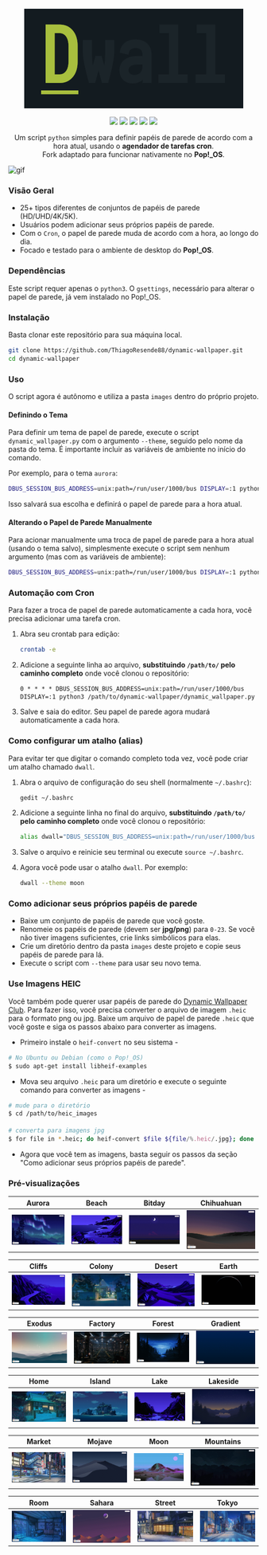 <!-- Papel de Parede Dinâmico -->

<p align="center">
  <img src="https://raw.githubusercontent.com/adi1090x/files/master/dynamic-wallpaper/logo.png">
</p>

<p align="center">
  <img src="https://img.shields.io/badge/Mantido%3F-Sim-green?style=for-the-badge">
  <img src="https://img.shields.io/github/license/adi1090x/dynamic-wallpaper?style=for-the-badge">
  <img src="https://img.shields.io/github/stars/ThiagoResende88/dynamic-wallpaper?style=for-the-badge">
  <img src="https://img.shields.io/github/issues/ThiagoResende88/dynamic-wallpaper?color=violet&style=for-the-badge">
  <img src="https://img.shields.io/github/forks/ThiagoResende88/dynamic-wallpaper?color=teal&style=for-the-badge">
</p>

<p align="center">Um script <code>python</code> simples para definir papéis de parede de acordo com a hora atual, usando o <b>agendador de tarefas cron</b>. <br> Fork adaptado para funcionar nativamente no <b>Pop!_OS</b>.</p>

![gif](https://raw.githubusercontent.com/adi1090x/files/master/dynamic-wallpaper/main.gif) <br />

### Visão Geral

+ 25+ tipos diferentes de conjuntos de papéis de parede (HD/UHD/4K/5K).
+ Usuários podem adicionar seus próprios papéis de parede.
+ Com o `Cron`, o papel de parede muda de acordo com a hora, ao longo do dia.
+ Focado e testado para o ambiente de desktop do **Pop!_OS**.

### Dependências

Este script requer apenas o `python3`. O `gsettings`, necessário para alterar o papel de parede, já vem instalado no Pop!_OS.

### Instalação

Basta clonar este repositório para sua máquina local.

```bash
git clone https://github.com/ThiagoResende88/dynamic-wallpaper.git
cd dynamic-wallpaper
```

### Uso

O script agora é autônomo e utiliza a pasta `images` dentro do próprio projeto.

#### Definindo o Tema

Para definir um tema de papel de parede, execute o script `dynamic_wallpaper.py` com o argumento `--theme`, seguido pelo nome da pasta do tema. É importante incluir as variáveis de ambiente no início do comando.

Por exemplo, para o tema `aurora`:

```bash
DBUS_SESSION_BUS_ADDRESS=unix:path=/run/user/1000/bus DISPLAY=:1 python3 dynamic_wallpaper.py --theme aurora
```

Isso salvará sua escolha e definirá o papel de parede para a hora atual.

#### Alterando o Papel de Parede Manualmente

Para acionar manualmente uma troca de papel de parede para a hora atual (usando o tema salvo), simplesmente execute o script sem nenhum argumento (mas com as variáveis de ambiente):

```bash
DBUS_SESSION_BUS_ADDRESS=unix:path=/run/user/1000/bus DISPLAY=:1 python3 dynamic_wallpaper.py
```

### Automação com Cron

Para fazer a troca de papel de parede automaticamente a cada hora, você precisa adicionar uma tarefa cron.

1.  Abra seu crontab para edição:

    ```bash
    crontab -e
    ```

2.  Adicione a seguinte linha ao arquivo, **substituindo `/path/to/` pelo caminho completo** onde você clonou o repositório:

    ```
    0 * * * * DBUS_SESSION_BUS_ADDRESS=unix:path=/run/user/1000/bus DISPLAY=:1 python3 /path/to/dynamic-wallpaper/dynamic_wallpaper.py
    ```

3.  Salve e saia do editor. Seu papel de parede agora mudará automaticamente a cada hora.

### Como configurar um atalho (alias)

Para evitar ter que digitar o comando completo toda vez, você pode criar um atalho chamado `dwall`.

1.  Abra o arquivo de configuração do seu shell (normalmente `~/.bashrc`):
    ```bash
    gedit ~/.bashrc
    ```

2.  Adicione a seguinte linha no final do arquivo, **substituindo `/path/to/` pelo caminho completo** onde você clonou o repositório:
    ```bash
    alias dwall="DBUS_SESSION_BUS_ADDRESS=unix:path=/run/user/1000/bus DISPLAY=:1 python3 /path/to/dynamic-wallpaper/dynamic_wallpaper.py"
    ```

3.  Salve o arquivo e reinicie seu terminal ou execute `source ~/.bashrc`.

4.  Agora você pode usar o atalho `dwall`. Por exemplo:
    ```bash
    dwall --theme moon
    ```

### Como adicionar seus próprios papéis de parede

+ Baixe um conjunto de papéis de parede que você goste.
+ Renomeie os papéis de parede (devem ser **jpg/png**) para `0-23`. Se você não tiver imagens suficientes, crie links simbólicos para elas.
+ Crie um diretório dentro da pasta `images` deste projeto e copie seus papéis de parede para lá.
+ Execute o script com `--theme` para usar seu novo tema.

### Use Imagens HEIC

Você também pode querer usar papéis de parede do [Dynamic Wallpaper Club](https://dynamicwallpaper.club/). Para fazer isso, você precisa converter o arquivo de imagem `.heic` para o formato png ou jpg. Baixe um arquivo de papel de parede `.heic` que você goste e siga os passos abaixo para converter as imagens.

- Primeiro instale o `heif-convert` no seu sistema -
```bash
# No Ubuntu ou Debian (como o Pop!_OS)
$ sudo apt-get install libheif-examples
```

- Mova seu arquivo `.heic` para um diretório e execute o seguinte comando para converter as imagens -
```bash
# mude para o diretório
$ cd /path/to/heic_images

# converta para imagens jpg
$ for file in *.heic; do heif-convert $file ${file/%.heic/.jpg}; done
```

- Agora que você tem as imagens, basta seguir os passos da seção "Como adicionar seus próprios papéis de parede".

### Pré-visualizações

|Aurora|Beach|Bitday|Chihuahuan|
|--|--|--|--|
|![gif](https://raw.githubusercontent.com/adi1090x/files/master/dynamic-wallpaper/aurora.gif)|![gif](https://raw.githubusercontent.com/adi1090x/files/master/dynamic-wallpaper/beach.gif)|![gif](https://raw.githubusercontent.com/adi1090x/files/master/dynamic-wallpaper/bitday.gif)|![gif](https://raw.githubusercontent.com/adi1090x/files/master/dynamic-wallpaper/chihuahuan.gif)|

|Cliffs|Colony|Desert|Earth|
|--|--|--|--|
|![gif](https://raw.githubusercontent.com/adi1090x/files/master/dynamic-wallpaper/cliffs.gif)|![gif](https://raw.githubusercontent.com/adi1090x/files/master/dynamic-wallpaper/colony.gif)|![gif](https://raw.githubusercontent.com/adi1090x/files/master/dynamic-wallpaper/desert.gif)|![gif](https://raw.githubusercontent.com/adi1090x/files/master/dynamic-wallpaper/earth.gif)|

|Exodus|Factory|Forest|Gradient|
|--|--|--|--|
|![gif](https://raw.githubusercontent.com/adi1090x/files/master/dynamic-wallpaper/exodus.gif)|![gif](https://raw.githubusercontent.com/adi1090x/files/master/dynamic-wallpaper/factory.gif)|![gif](https://raw.githubusercontent.com/adi1090x/files/master/dynamic-wallpaper/forest.gif)|![gif](https://raw.githubusercontent.com/adi1090x/files/master/dynamic-wallpaper/gradient.gif)|

|Home|Island|Lake|Lakeside|
|--|--|--|--|
|![gif](https://raw.githubusercontent.com/adi1090x/files/master/dynamic-wallpaper/home.gif)|![gif](https://raw.githubusercontent.com/adi1090x/files/master/dynamic-wallpaper/island.gif)|![gif](https://raw.githubusercontent.com/adi1090x/files/master/dynamic-wallpaper/lake.gif)|![gif](https://raw.githubusercontent.com/adi1090x/files/master/dynamic-wallpaper/lakeside.gif)|

|Market|Mojave|Moon|Mountains|
|--|--|--|--|
|![gif](https://raw.githubusercontent.com/adi1090x/files/master/dynamic-wallpaper/market.gif)|![gif](https://raw.githubusercontent.com/adi1090x/files/master/dynamic-wallpaper/mojave.gif)|![gif](https://raw.githubusercontent.com/adi1090x/files/master/dynamic-wallpaper/moon.gif)|![gif](https://raw.githubusercontent.com/adi1090x/files/master/dynamic-wallpaper/mountains.gif)|

|Room|Sahara|Street|Tokyo|
|--|--|--|--|
|![gif](https://raw.githubusercontent.com/adi1090x/files/master/dynamic-wallpaper/room.gif)|![gif](https://raw.githubusercontent.com/adi1090x/files/master/dynamic-wallpaper/sahara.gif)|![gif](https://raw.githubusercontent.com/adi1090x/files/master/dynamic-wallpaper/street.gif)|![gif](https://raw.githubusercontent.com/adi1090x/files/master/dynamic-wallpaper/tokyo.gif)|
